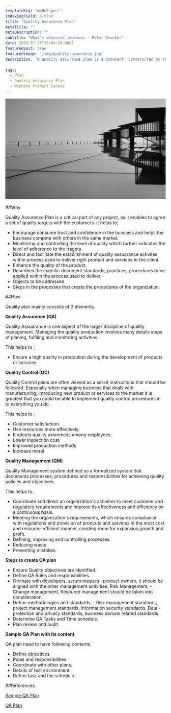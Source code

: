 ```yaml
---
templateKey: "model-post"
indexingField: 6-Plan
title: "Quality Assurance Plan"
metaTitle: ""
metaDescription: ""
subtitle: "What's measured improves - Peter Drucker"
date: 2019-07-25T15:04:10.000Z
featuredpost: true
featuredimage: "/img/quality-assurance.jpg"
description: "A quality assurance plan is a document, constructed by the project team, meant to ensure the final products are of the utmost quality. A quality assurance plan contains a set of documented activities meant to ensure that customers are satisfied with the goods or services a company provides."

tags:
  - Plan
  - Quality Assurance Plan
  - Winning Product Canvas
---
```


![Quality Assurance Plan](/img/quality-assurance.jpg)

##Why

Quality Assurance Plan is a critical part of any project, as it enables to agree a set of quality targets with the customers. It helps to;

- Encourage consume trust and confidence in the buinsess and helps the business compete with others in the same market.
- Monitoring and controlling the level of quality which further indicates the level of adherence to the tragets.
- Direct and facilitate the establishment of quality assuarance activites within process used to deliver right product and services to the client.
- Enhance the quality of the product.
- Describes the specific document standards, practices, procedures to be applied within the process used to deliver.
- Objects to be addressed.
- Steps in the processes that create the procedures of the organization.

##How

Quality plan mainly consists of 3 elements.

**Quality Assurance (QA)**

Quality Assuarance is one aspect of the larger discipline of quality management. Managing the quality production involves many details steps of planing, fulfiling and monitoring activities.

This helps to ;

- Ensure a high quality in prodcution during the development of products or services.

**Quality Control (QC)**

Quality Control plans are often viewed as a set of instructions that should be followed. Especially when managing business that deals with manufacturing, introducing new product or services to the market it is greatest that you could be able to implement quality control procedures in to everything you do.

This helps to ;

- Customer satisfaction.
- Use resources more effectively.
- It adopts quality awareness among employees.
- Lower inspection cost.
- Improved production methods
- Increase moral

**Quality Management (QM)**

Quality Management system defined as a formalized system that documents processes, procedures and responsibilities for achieving quality policies and objectives.

This helps to;

- Coordinate and direct an organization's activities to meet customer and regulatory requirements and improve its effectiveness and efficiency on a continuous basis.
- Meeting the organization's requirements, which ensures compliance with regulations and provision of prodcuts and services in the most cost and resource-efficient manner, creating room for expansion,growth and profit.
- Defining, improving and controlling processes.
- Reducing waste.
- Preventing mistakes.

**Steps to create QA plan**

- Ensure Quality objectives are identified.
- Define QA Roles and responsibilities.
- Ordinate with developers, scrum masters , product owners. it should be aligned with the other management activities. Risk Management, - Change management, Resource management should be taken into consideration.
- Define methodologies and standards. - Risk management standards, project management standards, information security standards, Data - protection and privacy standards, business domain related standards.
- Determine QA Tasks and Time schedule.
- Plan review and audit.

**Sample QA Plan with its content**

QA plan need to have following contents.

- Define objectives.
- Roles and responsibilities.
- Coordinate with other plans.
- Details of test environment.
- Define task and the schedule.

##References

[Sample QA Plan ](https://www.brighthubpm.com/project-planning/30414-how-to-create-an-effective-quality-assurance-plan/)

[QA Plan](https://www.santecindia.com/quality-assurance-plan.html)
